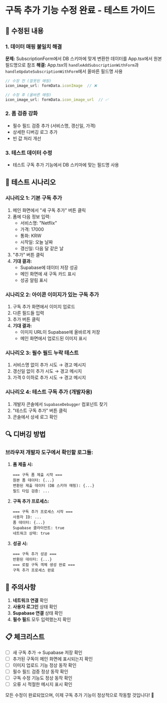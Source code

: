 # 구독 추가 기능 수정 완료 - 테스트 가이드

## 🔧 수정된 내용

### 1. 데이터 매핑 불일치 해결
**문제:** SubscriptionForm에서 DB 스키마에 맞게 변환한 데이터를 App.tsx에서 원본 필드명으로 참조
**해결:** App.tsx의 `handleAddSubscriptionWithForm`과 `handleUpdateSubscriptionWithForm`에서 올바른 필드명 사용

```javascript
// 수정 전 (잘못된 매핑)
icon_image_url: formData.iconImage  // ❌

// 수정 후 (올바른 매핑)  
icon_image_url: formData.icon_image_url  // ✅
```

### 2. 폼 검증 강화
- 필수 필드 검증 추가 (서비스명, 갱신일, 가격)
- 상세한 디버깅 로그 추가
- 빈 값 처리 개선

### 3. 테스트 데이터 수정
- 테스트 구독 추가 기능에서 DB 스키마에 맞는 필드명 사용

## 🧪 테스트 시나리오

### 시나리오 1: 기본 구독 추가
1. 메인 화면에서 "새 구독 추가" 버튼 클릭
2. 폼에 다음 정보 입력:
   - 서비스명: "Netflix"
   - 가격: 17000
   - 통화: KRW
   - 시작일: 오늘 날짜
   - 갱신일: 다음 달 같은 날
3. "추가" 버튼 클릭
4. **기대 결과:**
   - Supabase에 데이터 저장 성공
   - 메인 화면에 새 구독 카드 표시
   - 성공 알림 표시

### 시나리오 2: 아이콘 이미지가 있는 구독 추가
1. 구독 추가 화면에서 이미지 업로드
2. 다른 필드들 입력
3. 추가 버튼 클릭
4. **기대 결과:**
   - 이미지 URL이 Supabase에 올바르게 저장
   - 메인 화면에서 업로드된 이미지 표시

### 시나리오 3: 필수 필드 누락 테스트
1. 서비스명 없이 추가 시도 → 경고 메시지
2. 갱신일 없이 추가 시도 → 경고 메시지  
3. 가격 0 이하로 추가 시도 → 경고 메시지

### 시나리오 4: 테스트 구독 추가 (개발자용)
1. 개발자 콘솔에서 `SupabaseDebugger` 컴포넌트 찾기
2. "테스트 구독 추가" 버튼 클릭
3. 콘솔에서 상세 로그 확인

## 🔍 디버깅 방법

### 브라우저 개발자 도구에서 확인할 로그들:

1. **폼 제출 시:**
   ```
   === 구독 폼 제출 시작 ===
   원본 폼 데이터: {...}
   변환된 제출 데이터 (DB 스키마 매핑): {...}
   필드 타입 검증: ...
   ```

2. **구독 추가 프로세스:**
   ```
   === 구독 추가 프로세스 시작 ===
   사용자 ID: ...
   폼 데이터: {...}
   Supabase 클라이언트: true
   네트워크 상태: true
   ```

3. **성공 시:**
   ```
   === 구독 추가 성공 ===
   반환된 데이터: {...}
   === 로컬 구독 객체 생성 완료 ===
   구독 추가 프로세스 완료
   ```

## 🚨 주의사항

1. **네트워크 연결** 확인
2. **사용자 로그인** 상태 확인
3. **Supabase 연결** 상태 확인
4. **필수 필드** 모두 입력했는지 확인

## 📋 체크리스트

- [ ] 새 구독 추가 → Supabase 저장 확인
- [ ] 추가된 구독이 메인 화면에 표시되는지 확인
- [ ] 이미지 업로드 기능 정상 동작 확인
- [ ] 필수 필드 검증 정상 동작 확인
- [ ] 구독 수정 기능도 정상 동작 확인
- [ ] 오류 시 적절한 메시지 표시 확인

모든 수정이 완료되었으며, 이제 구독 추가 기능이 정상적으로 작동할 것입니다! 🎉